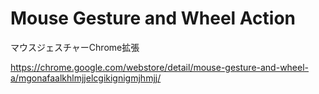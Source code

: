 Mouse Gesture and Wheel Action
==============================

マウスジェスチャーChrome拡張

https://chrome.google.com/webstore/detail/mouse-gesture-and-wheel-a/mgonafaalkhlmjjelcgikignigmjhmjj/

